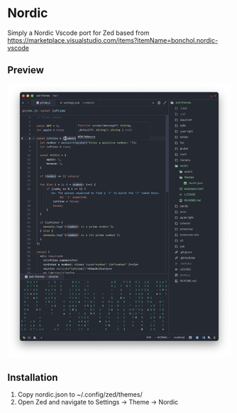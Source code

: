# Nordic
Simply a Nordic Vscode port for Zed based from https://marketplace.visualstudio.com/items?itemName=bonchol.nordic-vscode

## Preview
<img src="assets/nordic.png" width="546">


## Installation
1. Copy nordic.json to ~/.config/zed/themes/
2. Open Zed and navigate to Settings -> Theme -> Nordic

